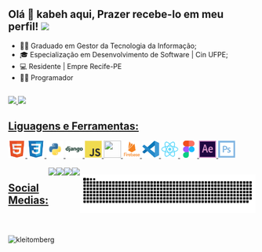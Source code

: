 ## Olá 👋 kabeh aqui, Prazer recebe-lo em meu perfil! <img src="https://media.giphy.com/media/WUlplcMpOCEmTGBtBW/giphy.gif" width="30">

- 👨‍🎓 Graduado em Gestor da Tecnologia da Informação;
- 🎓 Especialização em Desenvolvimento de Software | Cin UFPE;
- 💻 Residente | Empre Recife-PE
- 👨‍💻 Programador
 

##

 <div>
  <a href="https://github.com/kleitomberg">
   
  <img height="160em" src="https://github-readme-stats.vercel.app/api?username=kleitomberg&show_icons=true&theme=tokyonight&include_all_commits=true&count_private=true&locale=pt-br"/>
   
  <img height="160em" src="https://github-readme-stats.vercel.app/api/top-langs/?username=kleitomberg&layout=compact&langs_count=7&theme=tokyonight&locale=pt-br"/>
</div>

 <div>
<h2>Liguagens e Ferramentas:</h2> 
<code><img height="35" width="35" src="https://github.com/Kleitomberg/kleitomberg/blob/main/assets/html5/html5-original.svg"></code>
<code><img height="35" width="35" src="https://github.com/Kleitomberg/kleitomberg/blob/main/assets/css3/css3-original.svg"></code>
<code><img height="35" width="35" src="https://raw.githubusercontent.com/github/explore/master/topics/python/python.png"></code>
<code><img height="35" width="35" src="https://raw.githubusercontent.com/github/explore/master/topics/django/django.png"></code>
<code><img height="35" width="35" src="https://github.com/Kleitomberg/kleitomberg/blob/main/assets/javascript/javascript-original.svg"></code>
<code><img height="35" width="35" src="https://github.com/herculanosilva/herculanosilva/blob/main/assets/bootstrap-plain.svg"></code>
<code><img height="35" width="35" src="https://github.com/Kleitomberg/kleitomberg/blob/main/assets/firebase/firebase-plain-wordmark.svg"></code>
<code><img height="35" width="35" src="https://github.com/Kleitomberg/kleitomberg/blob/main/assets/vscode/vscode-original.svg"></code>
<code><img height="35" width="35" src="https://github.com/Kleitomberg/kleitomberg/blob/main/assets/react/react-original.svg"></code>
  <code><img height="35" width="35" src="https://github.com/Kleitomberg/kleitomberg/blob/main/assets/figma/figma-original.svg"></code>
<code><img height="35" width="35" src="https://github.com/Kleitomberg/kleitomberg/blob/main/assets/aftereffects/aftereffects-original.svg"></code>
<code><img height="35" width="35" src="https://github.com/Kleitomberg/kleitomberg/blob/main/assets/photoshop/photoshop-line.svg"></code>


  </div><br>

 <div style="display: flex"> 
  <h2>Social Medias:</h2> 
  <a href = "mailto:kleitomberg.tech@gmail.com"><img src="https://img.shields.io/badge/-Gmail-%23333?style=for-the-badge&logo=gmail&logoColor=white" target="_blank"></a> 
  <a href="https://br.linkedin.com/in/kleitomberg-%E2%A0%80%E2%A0%80%E2%A0%80%E2%A0%80%E2%A0%80%E2%A0%80%E2%A0%80%E2%A0%80-731605116" target="_blank"><img src="https://img.shields.io/badge/-LinkedIn-%230077B5?style=for-the-badge&logo=linkedin&logoColor=white" target="_blank"></a> 
   <a href="https://www.instagram.com/kleitomberg/" target="_blank"><img src="https://img.shields.io/badge/Instagram-E4405F?style=for-the-badge&logo=instagram&logoColor=white" target="_blank"></a>   
   <a href="https://www.youtube.com/channel/UCOFpmcpvb_UmDlc1FoUX55Q" target="_blank"><img src="https://img.shields.io/badge/YouTube-FF0000?style=for-the-badge&logo=youtube&logoColor=white" target="_blank"></a> 
  
  
 
 ![Snake animation](https://github.com/kleitomberg/kleitomberg/blob/output/github-contribution-grid-snake.svg)
 </div>
  

 ##
 <img src="https://komarev.com/ghpvc/?username=kleitomberg&color=brightgreen&label=Visualizacões+do+perfil" alt="kleitomberg"/>
 
